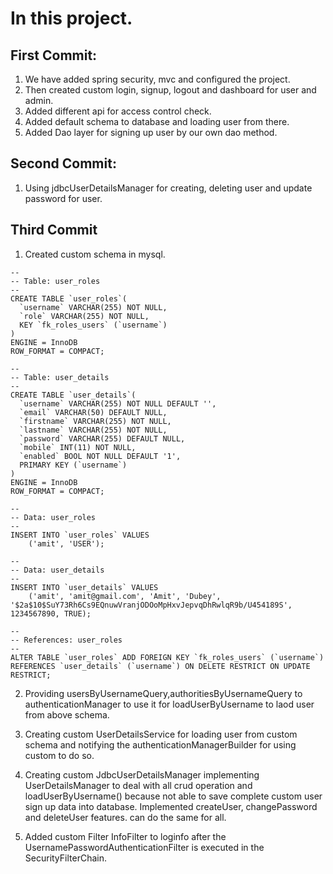 # In this project.

## First Commit:

1. We have added spring security, mvc and configured the project.
2. Then created custom login, signup, logout and dashboard for user and admin.
3. Added different api for access control check.
3. Added default schema to database and loading user from there.
4. Added Dao layer for signing up user by our own dao method.

## Second Commit:

1. Using jdbcUserDetailsManager for creating, deleting user and update password for user.

## Third Commit

1. Created custom schema in mysql.
```
--
-- Table: user_roles
--
CREATE TABLE `user_roles`(
  `username` VARCHAR(255) NOT NULL,
  `role` VARCHAR(255) NOT NULL,
  KEY `fk_roles_users` (`username`)
)
ENGINE = InnoDB
ROW_FORMAT = COMPACT;

--
-- Table: user_details
--
CREATE TABLE `user_details`(
  `username` VARCHAR(255) NOT NULL DEFAULT '',
  `email` VARCHAR(50) DEFAULT NULL,
  `firstname` VARCHAR(255) NOT NULL,
  `lastname` VARCHAR(255) NOT NULL,
  `password` VARCHAR(255) DEFAULT NULL,
  `mobile` INT(11) NOT NULL,
  `enabled` BOOL NOT NULL DEFAULT '1',
  PRIMARY KEY (`username`)
)
ENGINE = InnoDB
ROW_FORMAT = COMPACT;

--
-- Data: user_roles
--
INSERT INTO `user_roles` VALUES
    ('amit', 'USER');

--
-- Data: user_details
--
INSERT INTO `user_details` VALUES
    ('amit', 'amit@gmail.com', 'Amit', 'Dubey', '$2a$10$SuY73Rh6Cs9EQnuwVranjODOoMpHxvJepvqDhRwlqR9b/U454189S', 1234567890, TRUE);

--
-- References: user_roles
--
ALTER TABLE `user_roles` ADD FOREIGN KEY `fk_roles_users` (`username`) REFERENCES `user_details` (`username`) ON DELETE RESTRICT ON UPDATE RESTRICT;

```

2. Providing usersByUsernameQuery,authoritiesByUsernameQuery to authenticationManager to use it for loadUserByUsername to laod user from above schema.

3. Creating custom UserDetailsService for loading user from custom schema and notifying the authenticationManagerBuilder for using custom to do so.

4. Creating custom JdbcUserDetailsManager implementing UserDetailsManager to deal with all crud operation and loadUserByUsername() because not able to save complete custom user sign up data into database.
Implemented createUser, changePassword and deleteUser features. can do the same for all.

5. Added custom Filter InfoFilter to loginfo after the UsernamePasswordAuthenticationFilter is executed in the SecurityFilterChain. 